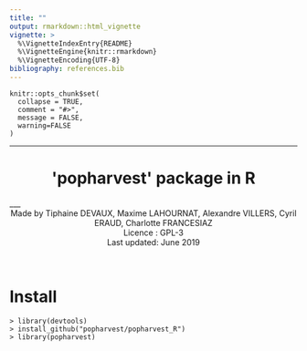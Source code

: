 ```yaml
---
title: ""
output: rmarkdown::html_vignette
vignette: >
  %\VignetteIndexEntry{README}
  %\VignetteEngine{knitr::rmarkdown}
  %\VignetteEncoding{UTF-8}
bibliography: references.bib
---
```


```{r, include = FALSE}
knitr::opts_chunk$set(
  collapse = TRUE,
  comment = "#>",
  message = FALSE, 
  warning=FALSE
)
```

___
<center> <h1>'popharvest' package in R</h1> </center>
___

<center> Made by Tiphaine DEVAUX, Maxime LAHOURNAT, Alexandre VILLERS, Cyril ERAUD, Charlotte FRANCESIAZ </center>

<center> Licence : GPL-3 </center>

<center> Last updated: June 2019 </center>

<p>&nbsp; </p>

# Install

```{r eval = FALSE}
> library(devtools)
> install_github("popharvest/popharvest_R")
> library(popharvest)
```
